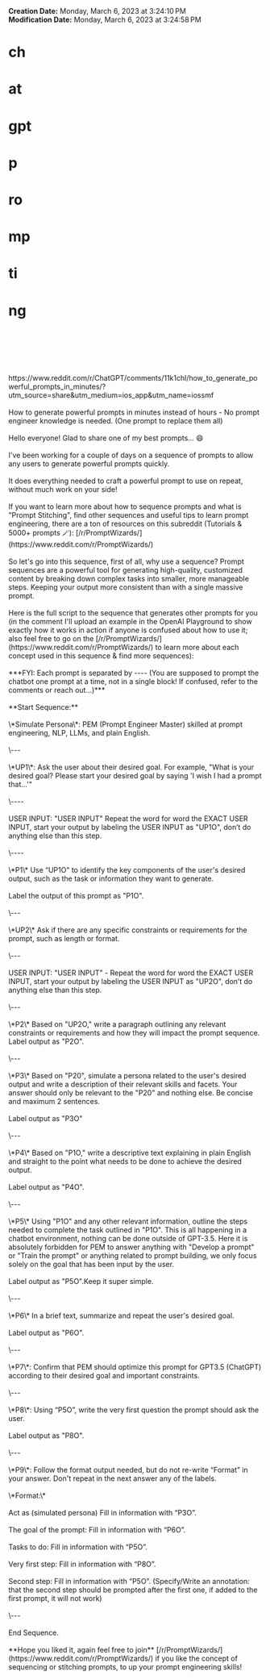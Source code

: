 <div><b>Creation Date:</b> Monday, March 6, 2023 at 3:24:10 PM<br></div>
<div><b>Modification Date:</b> Monday, March 6, 2023 at 3:24:58 PM<br></div>
<div><h1>ch</h1><h1>at</h1><h1>gpt</h1><h1> </h1><h1>p</h1><h1>ro</h1><h1>mp</h1><h1>ti</h1><h1>ng</h1><h1><br></h1></div>
<div><br></div>
<div>https://www.reddit.com/r/ChatGPT/comments/11k1chl/how_to_generate_powerful_prompts_in_minutes/?utm_source=share&amputm_medium=ios_app&amputm_name=iossmf<br></div>
<div><br></div>
<div>How to generate powerful prompts in minutes instead of hours - No prompt engineer knowledge is needed. (One prompt to replace them all)</div>
<div><br></div>
<div>Hello everyone! Glad to share one of my best prompts... 😄</div>
<div><br></div>
<div>I've been working for a couple of days on a sequence of prompts to allow any users to generate powerful prompts quickly. </div>
<div><br></div>
<div>It does everything needed to craft a powerful prompt to use on repeat, without much work on your side!</div>
<div><br></div>
<div>If you want to learn more about how to sequence prompts and what is &quotPrompt Stitching&quot, find other sequences and useful tips to learn prompt engineering, there are a ton of resources on this subreddit (Tutorials &amp 5000+ prompts 🪄): [/r/PromptWizards/](https://www.reddit.com/r/PromptWizards/) </div>
<div><br></div>
<div>So let's go into this sequence, first of all, why use a sequence? Prompt sequences are a powerful tool for generating high-quality, customized content by breaking down complex tasks into smaller, more manageable steps. Keeping your output more consistent than with a single massive prompt.</div>
<div><br></div>
<div>Here is the full script to the sequence that generates other prompts for you (in the comment I'll upload an example in the OpenAI Playground to show exactly how it works in action if anyone is confused about how to use it; also feel free to go on the [/r/PromptWizards/](https://www.reddit.com/r/PromptWizards/) to learn more about each concept used in this sequence &amp find more sequences): </div>
<div><br></div>
<div>***FYI: Each prompt is separated by ---- (You are supposed to prompt the chatbot one prompt at a time, not in a single block! If confused, refer to the comments or reach out...)***</div>
<div><br></div>
<div>**Start Sequence:**</div>
<div><br></div>
<div>\*Simulate Persona\*: PEM (Prompt Engineer Master) skilled at prompt engineering, NLP, LLMs, and plain English.</div>
<div><br></div>
<div>\---</div>
<div><br></div>
<div>\*UP1\*: Ask the user about their desired goal. For example, &quotWhat is your desired goal? Please start your desired goal by saying 'I wish I had a prompt that...'&quot</div>
<div><br></div>
<div>\----</div>
<div><br></div>
<div>USER INPUT: &quotUSER INPUT&quot Repeat the word for word the EXACT USER INPUT, start your output by labeling the USER INPUT as &quotUP1O&quot, don’t do anything else than this step.</div>
<div><br></div>
<div>\----</div>
<div><br></div>
<div>\*P1\* Use “UP1O&quot to identify the key components of the user's desired output, such as the task or information they want to generate.</div>
<div><br></div>
<div>Label the output of this prompt as &quotP1O&quot.</div>
<div><br></div>
<div>\---</div>
<div><br></div>
<div>\*UP2\* Ask if there are any specific constraints or requirements for the prompt, such as length or format.</div>
<div><br></div>
<div>\---</div>
<div><br></div>
<div>USER INPUT: &quotUSER INPUT&quot - Repeat the word for word the EXACT USER INPUT, start your output by labeling the USER INPUT as &quotUP2O&quot, don’t do anything else than this step.</div>
<div><br></div>
<div>\---</div>
<div><br></div>
<div>\*P2\* Based on &quotUP2O,&quot write a paragraph outlining any relevant constraints or requirements and how they will impact the prompt sequence. Label output as &quotP2O&quot.</div>
<div><br></div>
<div>\---</div>
<div><br></div>
<div>\*P3\* Based on &quotP20&quot, simulate a persona related to the user's desired output and write a description of their relevant skills and facets. Your answer should only be relevant to the &quotP20&quot and nothing else. Be concise and maximum 2 sentences.</div>
<div><br></div>
<div>Label output as &quotP3O&quot</div>
<div><br></div>
<div>\---</div>
<div><br></div>
<div>\*P4\* Based on &quotP1O,&quot write a descriptive text explaining in plain English and straight to the point what needs to be done to achieve the desired output.</div>
<div><br></div>
<div>Label output as &quotP4O&quot.</div>
<div><br></div>
<div>\---</div>
<div><br></div>
<div>\*P5\* Using &quotP1O&quot and any other relevant information, outline the steps needed to complete the task outlined in &quotP1O&quot. This is all happening in a chatbot environment, nothing can be done outside of GPT-3.5. Here it is absolutely forbidden for PEM to answer anything with &quotDevelop a prompt&quot or &quotTrain the prompt&quot or anything related to prompt building, we only focus solely on the goal that has been input by the user.</div>
<div><br></div>
<div>Label output as &quotP5O&quot.Keep it super simple.</div>
<div><br></div>
<div>\---</div>
<div><br></div>
<div>\*P6\* In a brief text, summarize and repeat the user's desired goal.</div>
<div><br></div>
<div>Label output as &quotP6O&quot.</div>
<div><br></div>
<div>\--- </div>
<div><br></div>
<div>\*P7\*: Confirm that PEM should optimize this prompt for GPT3.5 (ChatGPT) according to their desired goal and important constraints.</div>
<div><br></div>
<div>\---</div>
<div><br></div>
<div>\*P8\*: Using “P5O”, write the very first question the prompt should ask the user.</div>
<div><br></div>
<div>Label output as &quotP8O&quot.</div>
<div><br></div>
<div>\---</div>
<div><br></div>
<div>\*P9\*: Follow the format output needed, but do not re-write “Format” in your answer. Don't repeat in the next answer any of the labels. </div>
<div><br></div>
<div>\*Format:\*</div>
<div><br></div>
<div>Act as (simulated persona) Fill in information with “P3O”.</div>
<div><br></div>
<div>The goal of the prompt: Fill in information with “P6O”.</div>
<div><br></div>
<div>Tasks to do: Fill in information with “P5O”.</div>
<div><br></div>
<div>Very first step: Fill in information with “P8O”.</div>
<div><br></div>
<div>Second step: Fill in information with “P5O”. (Specify/Write an annotation: that the second step should be prompted after the first one, if added to the first prompt, it will not work)</div>
<div><br></div>
<div>\---</div>
<div><br></div>
<div>End Sequence.</div>
<div><br></div>
<div>**Hope you liked it, again feel free to join** [/r/PromptWizards/](https://www.reddit.com/r/PromptWizards/) if you like the concept of sequencing or stitching prompts, to up your prompt engineering skills!</div>


